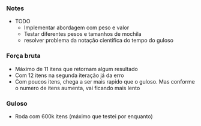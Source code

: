 ### Notes

- TODO
    - Implementar abordagem com peso e valor
    - Testar diferentes pesos e tamanhos de mochila
    - resolver problema da notação cientifica do tempo do guloso

### Força bruta 
- Máximo de 11 itens que retornam algum resultado
- Com 12 itens na segunda iteração já da erro
- Com poucos itens, chega a ser mais rapido que o guloso. Mas conforme o numero de itens aumenta, vai ficando mais lento

### Guloso
- Roda com 600k itens (máximo que testei por enquanto)


